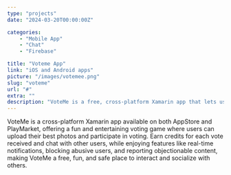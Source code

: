 ```yaml
---
type: "projects"
date: "2024-03-20T00:00:00Z"

categories: 
    - "Mobile App"
    - "Chat"
    - "Firebase"

title: "Voteme App"
link: "iOS and Android apps"
picture: "/images/votemee.png"
slug: "voteme"
url: "#"
extra: ""
description: "VoteMe is a free, cross-platform Xamarin app that lets users upload their photos and participate in a fun and entertaining voting game."
---
```

VoteMe is a cross-platform Xamarin app available on both AppStore and PlayMarket, offering a fun and entertaining voting game where users can upload their best photos and participate in voting. Earn credits for each vote received and chat with other users, while enjoying features like real-time notifications, blocking abusive users, and reporting objectionable content, making VoteMe a free, fun, and safe place to interact and socialize with others.
